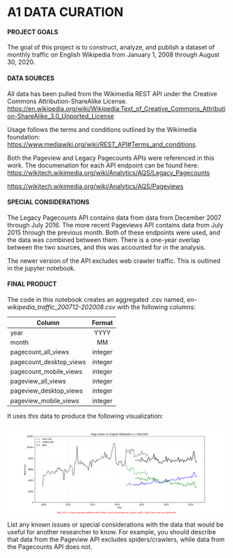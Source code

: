 # A1 DATA CURATION


#### PROJECT GOALS
The goal of this project is to construct, analyze, and publish a dataset of monthly traffic on English Wikipedia from January 1, 2008 through August 30, 2020.

#### DATA SOURCES
All data has been pulled from the Wikimedia REST API under the  Creative Commons Attribution-ShareAlike License.
https://en.wikipedia.org/wiki/Wikipedia:Text_of_Creative_Commons_Attribution-ShareAlike_3.0_Unported_License

Usage follows the terms and conditions outlined by the Wikimedia foundation:
https://www.mediawiki.org/wiki/REST_API#Terms_and_conditions.

Both the Pageview and Legacy Pagecounts APIs were referenced in this work.   The documenation for each API endpoint can be found here:
https://wikitech.wikimedia.org/wiki/Analytics/AQS/Legacy_Pagecounts

https://wikitech.wikimedia.org/wiki/Analytics/AQS/Pageviews




#### SPECIAL CONSIDERATIONS
The Legacy Pagecounts API contains data from data from December 2007 through July 2016.  The more recent Pageviews API contains data from July 2015 through the previous month.  Both of these endpoints were used, and the data was combined between them.   There is a one-year overlap between the two sources, and this was accounted for in the analysis.

The newer version of the API excludes web crawler traffic.   This is outlined in the jupyter notebook.



#### FINAL PRODUCT
The code in this notebook creates an aggregated .csv named, _en-wikipedia_traffic_200712-202008.csv_ with the following columns:

| Column                  |    Format     |
|-------------------------|:-------------:|
| year                    |  YYYY         | 
| month                   |  MM           | 
| pagecount_all_views     | integer       | 
| pagecount_desktop_views | integer       | 
| pagecount_mobile_views  | integer       | 
| pageview_all_views      | integer       | 
| pageview_desktop_views  | integer       | 
| pageview_mobile_views   | integer       | 

It uses this data to produce the following visualization:

![](FinalGraph.png)








List any known issues or special considerations with the data that would be useful for another researcher to know. For 
example, you should describe that data from the Pageview API excludes spiders/crawlers, while data from the Pagecounts API does not.

